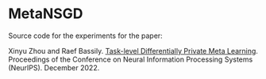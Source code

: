 # MetaNSGD

Source code for the experiments for the paper: 

Xinyu Zhou and Raef Bassily. [Task-level Differentially Private Meta Learning](https://openreview.net/forum?id=FhyrZ92DcI9). Proceedings of the Conference on Neural Information Processing Systems (NeurIPS). December 2022.
